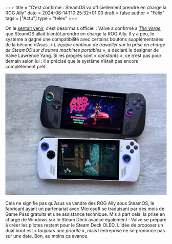 +++
title = "C’est confirmé : SteamOS va officiellement prendre en charge la ROG Ally"
date = 2024-08-14T10:25:32+01:00
draft = false
author = "Félix"
tags = ["Actu"]
type = "telex"
+++ 

On le [sentait venir](https://nostick.fr/articles/2024/aout/1008-bientot-steamos-sur-la-rog-ally/), c’est désormais officiel : Valve a confirmé à *[The Verge](https://www.theverge.com/2024/8/13/24219469/valve-steamos-asus-rog-ally-steady-progress-dual-boot)* que SteamOS allait bientôt prendre en charge la ROG Ally. Il y a peu, le système a gagné une compatibilité avec certains boutons supplémentaires de la bécane d’Asus. « *L'équipe continue de travailler sur la prise en charge de SteamOS sur d’autres machines portables* », a déclaré le designer de Valve Lawrence Yang. Si les progrès sont « *constants* », ce n’est pas pour demain selon lui : il a précisé que le système n’était pas encore complètement prêt. 

![Deux ROG Ally](rogallyx2.jpeg)

Cela ne signifie pas qu’Asus va vendre des ROG Ally sous SteamOS, le fabricant ayant un partenariat avec Microsoft se traduisant par des mois de Game Pass gratuits et une assistance technique. Mis à part cela, la prise en charge de Windows sur le Steam Deck avance également : Valve se prépare à créer les pilotes restant pour le Steam Deck OLED. L’idée de proposer un dual boot est « *toujours une priorité* », mais l’entreprise ne se prononce pas sur une date. Bon, au moins ça avance.